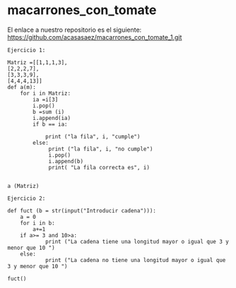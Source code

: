 # macarrones_con_tomate
El enlace a nuestro repositorio es el siguiente: https://github.com/acasasaez/macarrones_con_tomate_1.git


    Ejercicio 1:

```
Matriz =[[1,1,1,3],
[2,2,2,7],
[3,3,3,9],
[4,4,4,13]]
def a(m):
    for i in Matriz:
        ia =i[3]
        i.pop()
        b =sum (i)
        i.append(ia)
        if b == ia:
            
            print ("la fila", i, "cumple")
        else:
             print ("la fila", i, "no cumple")
             i.pop()
             i.append(b)
             print( "La fila correcta es", i)


a (Matriz)

```
    Ejercicio 2:

```
def fuct (b = str(input("Introducir cadena"))):
    a = 0
    for i in b:
        a+=1
    if a>= 3 and 10>a:
            print ("La cadena tiene una longitud mayor o igual que 3 y menor que 10 ")
    else:
            print ("La cadena no tiene una longitud mayor o igual que 3 y menor que 10 ")
 
fuct()
